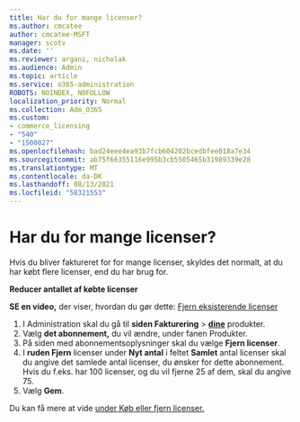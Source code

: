 ```yaml
---
title: Har du for mange licenser?
ms.author: cmcatee
author: cmcatee-MSFT
manager: scotv
ms.date: ''
ms.reviewer: argani, nicholak
ms.audience: Admin
ms.topic: article
ms.service: o365-administration
ROBOTS: NOINDEX, NOFOLLOW
localization_priority: Normal
ms.collection: Adm_O365
ms.custom:
- commerce_licensing
- "540"
- "1500027"
ms.openlocfilehash: bad24eee4ea93b7fcb604202bcedbfee018a7e34
ms.sourcegitcommit: ab75f66355116e995b3cb5505465b31989339e28
ms.translationtype: MT
ms.contentlocale: da-DK
ms.lasthandoff: 08/13/2021
ms.locfileid: "58321553"
---
```

# <a name="too-many-licenses"></a>Har du for mange licenser?

Hvis du bliver faktureret for for mange licenser, skyldes det normalt, at du har købt flere licenser, end du har brug for.
  
**Reducer antallet af købte licenser**

**SE en video,** der viser, hvordan du gør dette: [Fjern eksisterende licenser](https://go.microsoft.com/fwlink/p/?linkid=2154938)
  
1. I Administration skal du gå til **siden Fakturering** \> **[dine](https://go.microsoft.com/fwlink/p/?linkid=842054)** produkter.
2. Vælg **det abonnement,** du vil ændre, under fanen Produkter.
3. På siden med abonnementsoplysninger skal du vælge **Fjern licenser**.
4. I **ruden Fjern** licenser under **Nyt antal** i feltet **Samlet** antal licenser skal du angive det samlede antal licenser, du ønsker for dette abonnement. Hvis du f.eks. har 100 licenser, og du vil fjerne 25 af dem, skal du angive 75.
5. Vælg **Gem**.

Du kan få mere at vide [under Køb eller fjern licenser.](https://docs.microsoft.com/microsoft-365/commerce/licenses/buy-licenses)